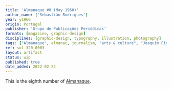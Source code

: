 ```yaml
---
title: 'Almanaque #8 (May 1960)'
author_name: ['Sebastião Rodrigues']
year: y1960
origin: Portugal
publisher: 'Grupo de Publicações Periódicas'
formats: [magazine, graphic-design]
disciplines: [graphic-design, typography, illustration, photography]
tags: ["Almanaque", almanac, journalism, "arts & culture", "Joaquim Figueiredo Magalhães"]
ref: sol-320-0003
layout: artifact
status: wip
published: true
date_added: 2022-02-22
---
```

<p>This is the eighth number of <a class="text cat-link publisher" href="/tags/almanaque/">Almanaque</a>.</p>
